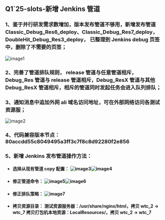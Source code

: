 ## Q1\`25-slots-新增 Jenkins 管道

### 1、鉴于并行研发需求数增加，版本发布管道不够用，新增发布管道 Classic\_Debug\_Res6\_deploy、Classic\_Debug\_Res7\_deploy，DoubleHit\_Debug\_Res3\_deploy， 已整理到 Jenkins debug 页签中，删除了不需要的页签；

![image1](http://localhost:5173/WTC-Docs/assets/1758727509565_13041f5e.png)

### 2、完善了管道排队规则， release 管道与任意管道相斥，Debug\_Res 管道与 release 管道相斥，Debug\_ResX 管道与其他Debug\_ResX 管道相斥，相斥的管道同时发起任务会进入队列排队；

### 3、通知消息中追加外网 ali 域名访问地址，可在外部网络访问各测试资源服；

![image2](http://localhost:5173/WTC-Docs/assets/1758727509566_8b34e025.png)

### 4、代码兼容版本节点：80accdd55c8049495a3ff3c7f8c8d92280f2e856

### 5、新增 Jenkins 发布管道操作方法：

* #### 选择从现有管道 copy 配置：   ![image3](http://localhost:5173/WTC-Docs/assets/1758727509568_4db9d380.png)![image4](http://localhost:5173/WTC-Docs/assets/1758727509569_7a07bd4c.png)

* #### 修正管道命令：   ![image5](http://localhost:5173/WTC-Docs/assets/1758727509571_afc56516.png)![image6](http://localhost:5173/WTC-Docs/assets/1758727509572_92c301d1.png)

* #### 修正排队策略：   ![image7](http://localhost:5173/WTC-Docs/assets/1758727509573_0e23fa8a.png)

* #### 拷贝资源目录：   测试资源服务器：/usr/share/nginx/html，拷贝 wtc\_2 \-\> wtc\_7   拷贝打包机本地资源：LocalResources/，拷贝 wtc\_2 \-\> wtc\_7













